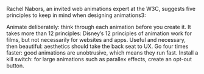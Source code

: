Rachel Nabors, an invited web animations expert at the W3C, suggests five principles to keep in mind when designing animations3:

Animate deliberately: think through each animation before you create it.
It takes more than 12 principles: Disney’s 12 principles of animation work for films, but not necessarily for websites and apps.
Useful and necessary, then beautiful: aesthetics should take the back seat to UX.
Go four times faster: good animations are unobtrusive, which means they run fast.
Install a kill switch: for large animations such as parallex effects, create an opt-out button.
